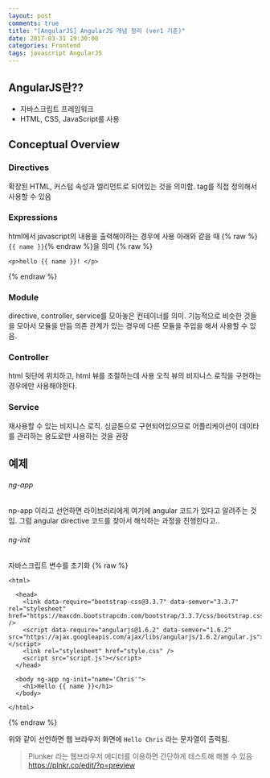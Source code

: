 ```yaml
---
layout: post
comments: true
title: "[AngularJS] AngularJS 개념 정리 (ver1 기준)"
date: 2017-03-31 19:30:00
categories: Frontend
tags: javascript AngularJS
---
```


## AngularJS란??
* 자바스크립트 프레임워크
* HTML, CSS, JavaScript를 사용

## Conceptual Overview
### Directives
확장된 HTML, 커스텀 속성과 엘리먼트로 되어있는 것을 의미함.
tag를 직접 정의해서 사용할 수 있음

### Expressions
html에서 javascript의 내용을 출력해야하는 경우에 사용
아래와 같을 때 {% raw %}`{{ name }}`{% endraw %}을 의미
{% raw %}
```
<p>hello {{ name }}! </p>
```
{% endraw %}

### Module
directive, controller, service를 모아놓은 컨테이너를 의미.
기능적으로 비슷한 것들을 모아서 모듈을 만듬
의존 관계가 있는 경우에 다른 모듈을 주입을 해서 사용할 수 있음.

### Controller
html 뒷단에 위치하고, html 뷰를 조절하는데 사용
오직 뷰의 비지니스 로직을 구현하는 경우에만 사용해야한다.

### Service
재사용할 수 있는 비지니스 로직.
싱글톤으로 구현되어있으므로 어플리케이션이 데이타를 관리하는 용도로만 사용하는 것을 권장

## 예제
###### ng-app
np-app 이라고 선언하면 라이브러리에게 여기에 angular 코드가 있다고 알려주는 것임.
그럼 angular directive 코드를 찾아서 해석하는 과정을 진행한다고..

###### ng-init
자바스크립트 변수를 초기화
{% raw %}
```
<html>

  <head>
    <link data-require="bootstrap-css@3.3.7" data-semver="3.3.7" rel="stylesheet" href="https://maxcdn.bootstrapcdn.com/bootstrap/3.3.7/css/bootstrap.css" />
    <script data-require="angularjs@1.6.2" data-semver="1.6.2" src="https://ajax.googleapis.com/ajax/libs/angularjs/1.6.2/angular.js"></script>
    <link rel="stylesheet" href="style.css" />
    <script src="script.js"></script>
  </head>

  <body ng-app ng-init="name='Chris'">
    <h1>Hello {{ name }}</h1>
  </body>

</html>
```
{% endraw %}

위와 같이 선언하면 웹 브라우저 화면에 `Hello Chris` 라는 문자열이 출력됨.

> Plunker 라는 웹브라우저 에디터를 이용하면 간단하게 테스트해 해볼 수 있음  
> https://plnkr.co/edit/?p=preview   

